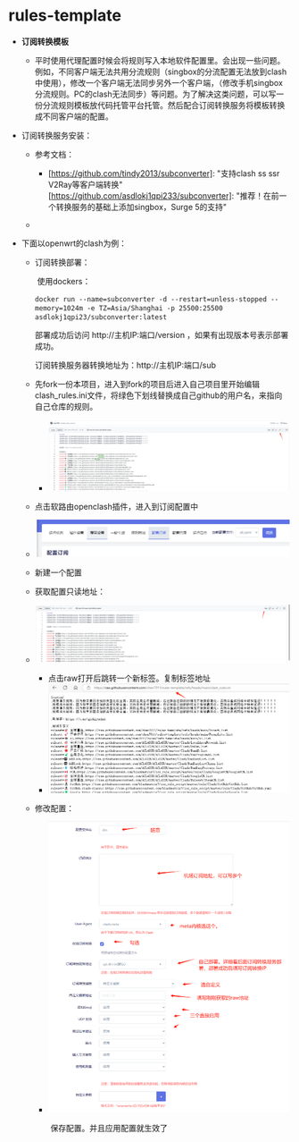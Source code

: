# rules-template

- **订阅转换模板**

  - 平时使用代理配置时候会将规则写入本地软件配置里。会出现一些问题。例如，不同客户端无法共用分流规则（singbox的分流配置无法放到clash中使用），修改一个客户端无法同步另外一个客户端，（修改手机singbox分流规则。PC的clash无法同步）等问题。为了解决这类问题，可以写一份分流规则模板放代码托管平台托管。然后配合订阅转换服务将模板转换成不同客户端的配置。

- 订阅转换服务安装：

  - 参考文档：

    - [https://github.com/tindy2013/subconverter]: 	"支持clash ss ssr V2Ray等客户端转换"
      [https://github.com/asdlokj1qpi233/subconverter]: 	"推荐！在前一个转换服务的基础上添加singbox，Surge 5的支持"

  - ```
    
    ```

    

- 下面以openwrt的clash为例：

  - 订阅转换部署：

    ​	使用dockers：

    ```
    docker run --name=subconverter -d --restart=unless-stopped --memory=1024m -e TZ=Asia/Shanghai -p 25500:25500 asdlokj1qpi23/subconverter:latest
    ```

       部署成功后访问 http://主机IP:端口/version   ，如果有出现版本号表示部署成功。

      订阅转换服务器转换地址为：http://主机IP:端口/sub 

  - 先fork一份本项目，进入到fork的项目后进入自己项目里开始编辑clash_rules.ini文件，将绿色下划线替换成自己github的用户名，来指向自己仓库的规则。

    - ![image-20250501151015476](image-20250501151015476.png)

  - 点击软路由openclash插件，进入到订阅配置中

  - ![image-20250501151206283](image-20250501151206283.png)

  - 新建一个配置

  - 获取配置只读地址：

  - ![image-20250501151625443](image-20250501151625443.png)

    - 点击raw打开后跳转一个新标签。复制标签地址
    - ![image-20250501151714402](image-20250501151714402.png)

  - 修改配置：

    - ![image-20250501152138844](image-20250501152138844.png)

      ​	保存配置。并且应用配置就生效了

    